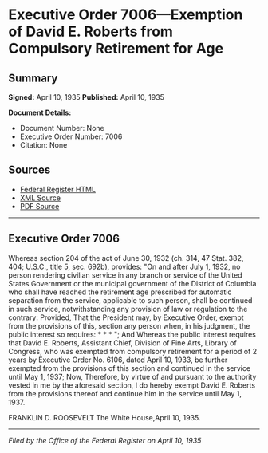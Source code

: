 # Executive Order 7006—Exemption of David E. Roberts from Compulsory Retirement for Age

## Summary

**Signed:** April 10, 1935
**Published:** April 10, 1935

**Document Details:**
- Document Number: None
- Executive Order Number: 7006
- Citation: None

## Sources
- [Federal Register HTML](https://www.presidency.ucsb.edu/documents/executive-order-7006-exemption-david-e-roberts-from-compulsory-retirement-for-age)
- [XML Source](None)
- [PDF Source](None)

---

## Executive Order 7006

Whereas section 204 of the act of June 30, 1932 (ch. 314, 47 Stat. 382, 404; U.S.C., title 5, sec. 692b), provides:
"On and after July 1, 1932, no person rendering civilian service in any branch or service of the United States Government or the municipal government of the District of Columbia who shall have reached the retirement age prescribed for automatic separation from the service, applicable to such person, shall be continued in such service, notwithstanding any provision of law or regulation to the contrary: Provided, That the President may, by Executive Order, exempt from the provisions of this, section any person when, in his judgment, the public interest so requires: * * * ";
And Whereas the public interest requires that David E. Roberts, Assistant Chief, Division of Fine Arts, Library of Congress, who was exempted from compulsory retirement for a period of 2 years by Executive Order No. 6106, dated April 10, 1933, be further exempted from the provisions of this section and continued in the service until May 1, 1937;
Now, Therefore, by virtue of and pursuant to the authority vested in me by the aforesaid section, I do hereby exempt David E. Roberts from the provisions thereof and continue him in the service until May 1, 1937.

FRANKLIN D. ROOSEVELT
The White House,April 10, 1935.

---

*Filed by the Office of the Federal Register on April 10, 1935*
